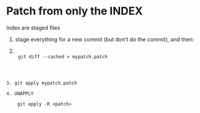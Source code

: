 Patch from only the INDEX
==========================

Index are staged files


1. stage everything for a new commit (but don't do the commit), and then:

2. ```

	git diff --cached > mypatch.patch
	
```


3. git apply mypatch.patch

4. UNAPPLY

	git apply -R <patch>
